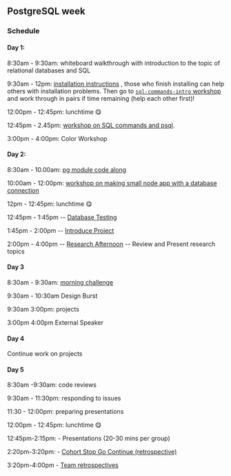 ## PostgreSQL week

### Schedule

#### Day 1:

8:30am - 9:30am: whiteboard walkthrough with introduction to the topic of
relational databases and SQL

9:30am - 12pm:
[installation instructions](https://github.com/macintoshhelper/learn-sql/blob/master/postgresql/setup.md)
, those who finish installing can help others with installation problems. Then
go to
[`sql-commands-intro` workshop](https://github.com/foundersandcoders/sql-commands-intro/)
and work through in pairs if time remaining (help each other first)!

12:00pm - 12:45pm: lunchtime 😋

12:45pm - 2.45pm:
[workshop on SQL commands and psql](https://github.com/foundersandcoders/postgres-workshop).

3:00pm - 4:00pm: Color Workshop

#### Day 2:

8:30am - 10.00am:
[pg module code along](https://github.com/foundersandcoders/pg-walkthrough)

10:00am - 12:00pm:
[workshop on making small node app with a database connection](https://github.com/foundersandcoders/pg-workshop)

12pm - 12:45pm: lunchtime 😋

12:45pm - 1:45pm --
[Database Testing](https://github.com/foundersandcoders/ws-database-testing/)

1:45pm - 2:00pm -- [Introduce Project](./project.md)

2:00pm - 4:00pm -- [Research Afternoon](./research-afternoon.md) -- Review and
Present research topics

#### Day 3

8:30am - 9:30am:
[morning challenge](https://github.com/foundersandcoders/db-morning-challenge)

9:30am - 10:30am Design Burst

9:30am 3:00pm: projects

3:00pm 4:00pm External Speaker

#### Day 4

Continue work on projects

#### Day 5

8:30am -9:30am: code reviews

9:30am - 11:30pm: responding to issues

11:30 - 12:00pm: preparing presentations

12:00pm - 12:45pm: lunchtime 😋

12:45pm-2:15pm: - Presentations (20-30 mins per group)

2:20pm-3:20pm: -
[Cohort Stop Go Continue (retrospective)](./retrospectives.md#cohort-retrospective)

3:20pm-4:00pm - [Team retrospectives](./retrospectives.md#team-retrospective)
